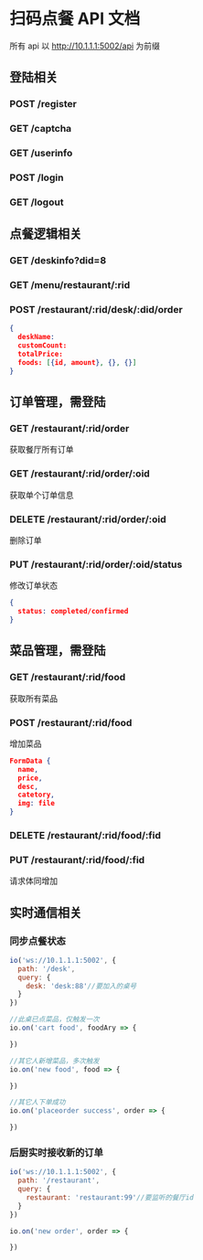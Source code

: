 # 扫码点餐 API 文档

所有 api 以 http://10.1.1.1:5002/api 为前缀

## 登陆相关

### POST /register

### GET /captcha

### GET /userinfo

### POST /login

### GET /logout

## 点餐逻辑相关

### GET /deskinfo?did=8

### GET /menu/restaurant/:rid

### POST /restaurant/:rid/desk/:did/order

```json
{
  deskName:
  customCount:
  totalPrice:
  foods: [{id, amount}, {}, {}]
}
```

## 订单管理，需登陆

### GET /restaurant/:rid/order

获取餐厅所有订单

### GET /restaurant/:rid/order/:oid

获取单个订单信息

### DELETE /restaurant/:rid/order/:oid

删除订单

### PUT /restaurant/:rid/order/:oid/status

修改订单状态

```json
{
  status: completed/confirmed
}
```

## 菜品管理，需登陆

### GET /restaurant/:rid/food

获取所有菜品

### POST /restaurant/:rid/food

增加菜品

```json
FormData {
  name,
  price,
  desc,
  catetory,
  img: file
}
```

### DELETE /restaurant/:rid/food/:fid

### PUT /restaurant/:rid/food/:fid

请求体同增加

## 实时通信相关

### 同步点餐状态

```js
io('ws://10.1.1.1:5002', {
  path: '/desk',
  query: {
    desk: 'desk:88'//要加入的桌号
  }
})

//此桌已点菜品，仅触发一次
io.on('cart food', foodAry => {

})

//其它人新增菜品，多次触发
io.on('new food', food => {

})

//其它人下单成功
io.on('placeorder success', order => {

})

```

### 后厨实时接收新的订单

```js
io('ws://10.1.1.1:5002', {
  path: '/restaurant',
  query: {
    restaurant: 'restaurant:99'//要监听的餐厅id
  }
})

io.on('new order', order => {

})
```
